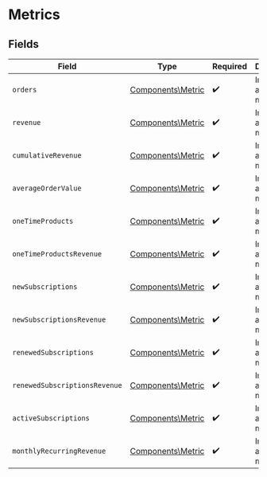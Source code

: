 # Metrics


## Fields

| Field                                                  | Type                                                   | Required                                               | Description                                            |
| ------------------------------------------------------ | ------------------------------------------------------ | ------------------------------------------------------ | ------------------------------------------------------ |
| `orders`                                               | [Components\Metric](../../Models/Components/Metric.md) | :heavy_check_mark:                                     | Information about a metric.                            |
| `revenue`                                              | [Components\Metric](../../Models/Components/Metric.md) | :heavy_check_mark:                                     | Information about a metric.                            |
| `cumulativeRevenue`                                    | [Components\Metric](../../Models/Components/Metric.md) | :heavy_check_mark:                                     | Information about a metric.                            |
| `averageOrderValue`                                    | [Components\Metric](../../Models/Components/Metric.md) | :heavy_check_mark:                                     | Information about a metric.                            |
| `oneTimeProducts`                                      | [Components\Metric](../../Models/Components/Metric.md) | :heavy_check_mark:                                     | Information about a metric.                            |
| `oneTimeProductsRevenue`                               | [Components\Metric](../../Models/Components/Metric.md) | :heavy_check_mark:                                     | Information about a metric.                            |
| `newSubscriptions`                                     | [Components\Metric](../../Models/Components/Metric.md) | :heavy_check_mark:                                     | Information about a metric.                            |
| `newSubscriptionsRevenue`                              | [Components\Metric](../../Models/Components/Metric.md) | :heavy_check_mark:                                     | Information about a metric.                            |
| `renewedSubscriptions`                                 | [Components\Metric](../../Models/Components/Metric.md) | :heavy_check_mark:                                     | Information about a metric.                            |
| `renewedSubscriptionsRevenue`                          | [Components\Metric](../../Models/Components/Metric.md) | :heavy_check_mark:                                     | Information about a metric.                            |
| `activeSubscriptions`                                  | [Components\Metric](../../Models/Components/Metric.md) | :heavy_check_mark:                                     | Information about a metric.                            |
| `monthlyRecurringRevenue`                              | [Components\Metric](../../Models/Components/Metric.md) | :heavy_check_mark:                                     | Information about a metric.                            |